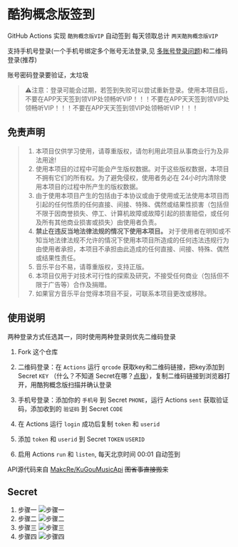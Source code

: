 # 酷狗概念版签到

GitHub Actions 实现 `酷狗概念版VIP` 自动签到
每天领取总计 `两天酷狗概念版VIP`

支持手机号登录(一个手机号绑定多个账号无法登录,见 [多账号登录问题](https://github.com/MakcRe/KuGouMusicApi/issues/51))和二维码登录(推荐)

账号密码登录要验证，太垃圾

> ⚠️注意：登录可能会过期，若签到失败可以尝试重新登录。使用本项目后，不要在APP天天签到领VIP处领畅听VIP！！！不要在APP天天签到领VIP处领畅听VIP！！！不要在APP天天签到领VIP处领畅听VIP！！！

## 免责声明

> 1. 本项目仅供学习使用，请尊重版权，请勿利用此项目从事商业行为及非法用途!
> 2. 使用本项目的过程中可能会产生版权数据。对于这些版权数据，本项目不拥有它们的所有权。为了避免侵权，使用者务必在 24小时内清除使用本项目的过程中所产生的版权数据。
> 3. 由于使用本项目产生的包括由于本协议或由于使用或无法使用本项目而引起的任何性质的任何直接、间接、特殊、偶然或结果性损害（包括但不限于因商誉损失、停工、计算机故障或故障引起的损害赔偿，或任何及所有其他商业损害或损失）由使用者负责。
> 4. **禁止在违反当地法律法规的情况下使用本项目。** 对于使用者在明知或不知当地法律法规不允许的情况下使用本项目所造成的任何违法违规行为由使用者承担，本项目不承担由此造成的任何直接、间接、特殊、偶然或结果性责任。
> 5. 音乐平台不易，请尊重版权，支持正版。
> 6. 本项目仅用于对技术可行性的探索及研究，不接受任何商业（包括但不限于广告等）合作及捐赠。
> 7. 如果官方音乐平台觉得本项目不妥，可联系本项目更改或移除。

## 使用说明

两种登录方式任选其一，同时使用两种登录则优先二维码登录

1. Fork 这个仓库

1. 二维码登录：在 `Actions` 运行 `qrcode` 获取key和二维码链接，把key添加到 Secret `KEY` （什么？不知道 Secret在哪？[点我](#secret)），复制二维码链接到浏览器打开，用酷狗概念版扫描并确认登录

1. 手机号登录：添加你的 `手机号` 到 Secret `PHONE`，运行 Actions `sent` 获取验证码，添加收到的 `验证码` 到 Secret `CODE`

1. 在 Actions 运行 `login` 成功后复制 `token` 和 `userid`

1. 添加 `token` 和 `userid` 到 Secret `TOKEN` `USERID`

1. 启用 Actions `run` 和 `listen`, 每天北京时间 00:01 自动签到

API源代码来自 [MakcRe/KuGouMusicApi](https://github.com/MakcRe/KuGouMusicApi) ~~图省事直接搬来~~

## Secret

1. 步骤一
   ![步骤一](./imgs/步骤一.jpg)
1. 步骤二
   ![步骤二](./imgs/步骤二.jpg)
1. 步骤三
   ![步骤三](./imgs/步骤三.jpg)
1. 步骤四
   ![步骤四](./imgs/步骤四.jpg)
